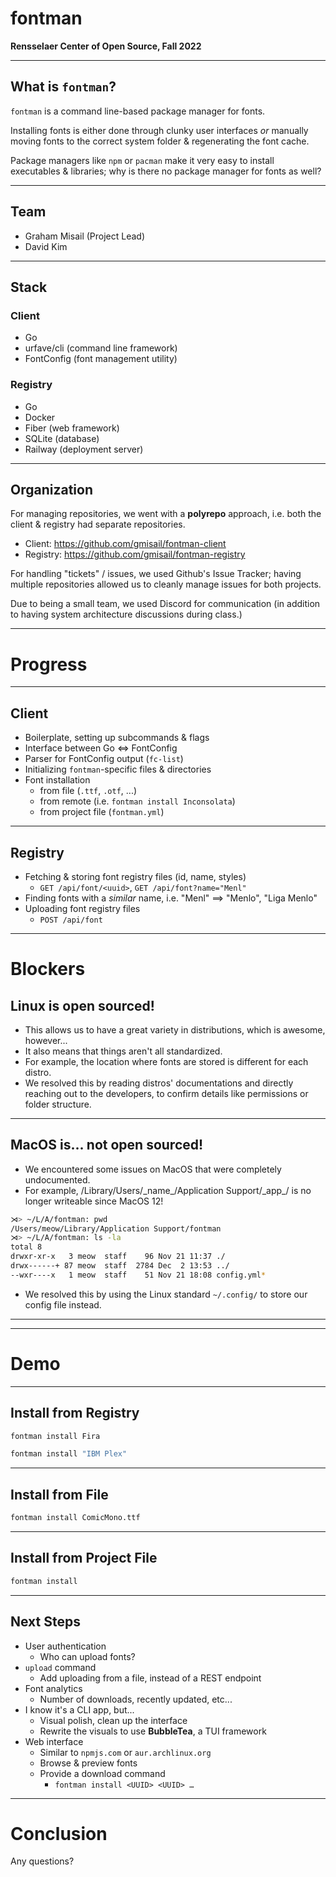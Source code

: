 # fontman

**Rensselaer Center of Open Source, Fall 2022**

---

## What is `fontman`?

`fontman` is a command line-based package manager for fonts.

Installing fonts is either done through clunky user interfaces
_or_ manually moving fonts to the correct system folder & regenerating
the font cache.

Package managers like `npm` or `pacman` make it very easy to
install executables & libraries; why is there no package
manager for fonts as well?

---

## Team

- Graham Misail (Project Lead)
- David Kim

---

## Stack

### Client

- Go
- urfave/cli (command line framework)
- FontConfig (font management utility)

### Registry

- Go
- Docker
- Fiber (web framework)
- SQLite (database)
- Railway (deployment server)

---

## Organization

For managing repositories, we went with a **polyrepo** approach, i.e. both the 
client & registry had separate repositories.

- Client: https://github.com/gmisail/fontman-client
- Registry: https://github.com/gmisail/fontman-registry

For handling "tickets" / issues, we used Github's Issue Tracker; having multiple
repositories allowed us to cleanly manage issues for both projects.

Due to being a small team, we used Discord for communication (in addition to 
having system architecture discussions during class.)

---

# Progress

---

## Client

- Boilerplate, setting up subcommands & flags
- Interface between Go <=> FontConfig
- Parser for FontConfig output (`fc-list`)
- Initializing `fontman`-specific files & directories
- Font installation
  - from file (`.ttf`, `.otf`, ...)
  - from remote (i.e. `fontman install Inconsolata`)
  - from project file (`fontman.yml`)

---

## Registry

- Fetching & storing font registry files (id, name, styles)
  - `GET /api/font/<uuid>`, `GET /api/font?name="Menl"`
- Finding fonts with a _similar_ name, i.e. "Menl" ==> "Menlo", "Liga Menlo"
- Uploading font registry files
  - `POST /api/font`

---

# Blockers

## Linux is open sourced!

- This allows us to have a great variety in distributions, which is awesome, however...
- It also means that things aren't all standardized.
- For example, the location where fonts are stored is different for each distro. 
- We resolved this by reading distros' documentations and directly reaching out 
to the developers, to confirm details like permissions or folder structure.

---

## MacOS is... not open sourced! 
- We encountered some issues on MacOS that were completely undocumented.
- For example, /Library/Users/\_name_/Application Support/\_app_/ is no longer writeable since MacOS 12!

```bash
⋊> ~/L/A/fontman: pwd
/Users/meow/Library/Application Support/fontman
⋊> ~/L/A/fontman: ls -la
total 8
drwxr-xr-x   3 meow  staff    96 Nov 21 11:37 ./
drwx------+ 87 meow  staff  2784 Dec  2 13:53 ../
--wxr----x   1 meow  staff    51 Nov 21 18:08 config.yml*
```
- We resolved this by using the Linux standard `~/.config/` to store our config file instead.

---


---

# Demo

---

## Install from Registry

```bash
fontman install Fira
```

```bash
fontman install "IBM Plex"
```

---

## Install from File

```bash
fontman install ComicMono.ttf
```

---

## Install from Project File

```bash
fontman install
```

---

## Next Steps

- User authentication
  - Who can upload fonts?
- `upload` command
  - Add uploading from a file, instead of a REST endpoint
- Font analytics
  - Number of downloads, recently updated, etc...
- I know it's a CLI app, but...
  - Visual polish, clean up the interface
  - Rewrite the visuals to use **BubbleTea**, a TUI framework
- Web interface
  - Similar to `npmjs.com` or `aur.archlinux.org`
  - Browse & preview fonts
  - Provide a download command
    - `fontman install <UUID> <UUID> …`

---

# Conclusion

Any questions?
